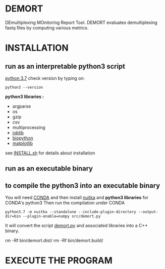 # DEMORT
DEmultiplexing MOnitoring Report Tool. DEMORT evaluates demultiplexing fastq files by computing various metrics.



# INSTALLATION



## run as an interpretable python3 script

[python 3.7](https://www.python.org/download/releases/3.0/)
check version by typing on:
```
python3 --version
```
**python3 libraries :**
* argparse
* os
* gzip
* csv
* multiprocessing
* [joblib](https://joblib.readthedocs.io/en/latest/installing.html)
* [biopython](https://github.com/biopython/biopython)
* [matplotlib](https://matplotlib.org/3.1.1/faq/installing_faq.html)

see [INSTALL.sh](INSTALL.sh) for details about installation

## run as an executable binary

## to compile the python3 into an executable binary

You will need [CONDA](https://docs.conda.io/projects/conda/en/latest/user-guide/install/) and then install [nuitka](https://nuitka.net/)
and **python3 libraries** for CONDA's python3
Then run the compilation under CONDA
```
python3.7 -m nuitka --standalone --include-plugin-directory --output-dir=bin --plugin-enable=numpy src/demort.py
```
It will convert the script [demort.py](src/demort.py) and associated libraries into a C++ binary.


rm -Rf bin/demort.dist/
rm -Rf bin/demort.build/


# EXECUTE THE PROGRAM

